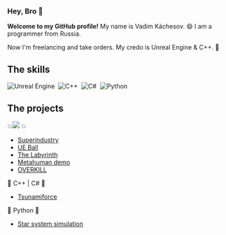 

### Hey, Bro 👋
**Welcome to my GitHub profile!** My name is Vadim Káchesov. 😄 I am a programmer from Russia. 

Now I'm freelancing and take orders. My credo is Unreal Engine & C++. 💯 


## The skills

![Unreal Engine](https://img.shields.io/badge/unrealengine-purple.svg?style=for-the-badge&logo=unrealengine&logoColor=white)&nbsp;
![C++](https://img.shields.io/badge/c++-mediumvioletred.svg?style=for-the-badge&logo=c%2B%2B&logoColor=white)&nbsp;
![C#](https://img.shields.io/badge/c%23-mediumvioletred.svg?style=for-the-badge&logo=c-sharp&logoColor=green)&nbsp;
![Python](https://img.shields.io/badge/python-lightseagreen?style=for-the-badge&logo=python&logoColor=white)&nbsp;

## The projects

💥<img src="https://img.shields.io/badge/UNREAL%20ENGINE-purple" /> 💥
<!--💥 UNREAL ENGINE 💥 -->

- [Superindustry](https://github.com/KachesovVadim/Superindustry) 
- [UE Ball](https://github.com/KachesovVadim/UE_Ball)
- [The Labyrinth](https://github.com/KachesovVadim/UE_TheLabyrinth)
- [Metahuman demo](https://github.com/KachesovVadim/metahuman_demo)
- [OVERKILL](https://github.com/KachesovVadim/OVERKILL)

💢 C++ | C# 💢

- [Tsunamiforce](https://github.com/KachesovVadim/Tsunamiforce)

💯 Python 💯

- [Star system simulation](https://github.com/KachesovVadim/Simple_star-system_simuation_python)
